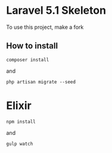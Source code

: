 # Laravel  5.1 Skeleton 

To use this project, make a fork

## How to install

```
composer install
```

and

```
php artisan migrate --seed
```

# Elixir

```
npm install
```

and 

```
gulp watch
```
